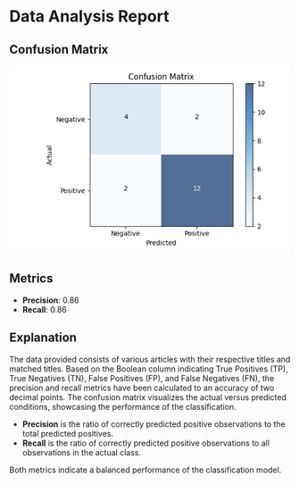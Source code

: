 
# Data Analysis Report

## Confusion Matrix
![Confusion Matrix](confusion_matrix.png)

## Metrics
- **Precision**: 0.86
- **Recall**: 0.86

## Explanation
The data provided consists of various articles with their respective titles and matched titles. Based on the Boolean column indicating True Positives (TP), True Negatives (TN), False Positives (FP), and False Negatives (FN), the precision and recall metrics have been calculated to an accuracy of two decimal points. The confusion matrix visualizes the actual versus predicted conditions, showcasing the performance of the classification.

- **Precision** is the ratio of correctly predicted positive observations to the total predicted positives.
- **Recall** is the ratio of correctly predicted positive observations to all observations in the actual class.

Both metrics indicate a balanced performance of the classification model.
